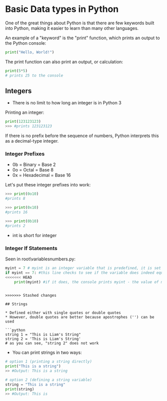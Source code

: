 # Basic Data types in Python

One of the great things about Python is that there are few keywords built into Python, making it easier to learn than many other languages. 

An example of a "keyword"  is the "print" function, which prints an output to the Python console:

```python
print("Hello, World!")
```

The print function can also print an output, or calculation:

```python
print(5*5)
# prints 25 to the console
```

## Integers

- There is no limit to how long an integer is in Python 3

Printing an integer: 

```python
print(123123123)
>>> #prints 123123123
```

If there is no prefix before the sequence of numbers, Python interprets this as a decimal-type integer.

### Integer Prefixes

- 0b = Binary = Base 2
- 0o = Octal = Base 8
- 0x = Hexadecimal = Base 16

Let's put these integer prefixes into work:

```python
>>> print(0o10)
#prints 8

>>> print(0x10)
#prints 16

>>> print(0b10)
#prints 2
```



- int is short for integer



### Integer If Statements

Seen in root\variablesnumbers.py:

```python
myint = 7 # myint is an integer variable that is predefined, it is set to the value of 7
if myint == 7: #this line checks to see if the variable does indeed equal 7
<<<<<<< HEAD
    print(myint) #if it does, the console prints myint - the value of mmyint, if it was print("myint") the console would print "myint" rather than its value
 
```

```
>>>>>>> Stashed changes

## Strings

* Defined either with single quotes or double quotes
* However, double quotes are better because apostrophes ('') can be used

​```python
string 1 = "This is Liam's String"
string 2 = 'This is Liam's String'
# as you can see, "string 2" does not work
```

- You can print strings in two ways:

```python
# option 1 (printing a string directly)
print("This is a string")
>> #Output: This is a string

# option 2 (defining a string variable)
string = "This is a string"
print(string)
>> #Output: This is
```